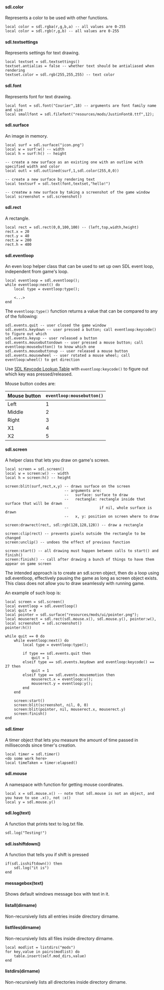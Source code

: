 #### sdl.color
Represents a color to be used with other functions.

```
local color = sdl.rgba(r,g,b,a) -- all values are 0-255
local color = sdl.rgb(r,g,b) -- all values are 0-255
```

#### sdl.textsettings
Represents settings for text drawing.
```
local textset = sdl.textsettings()
textset.antialias = false -- whether text should be antialiased when rendering
textset.color = sdl.rgb(255,255,255) -- text color
```

#### sdl.font
Represents font for text drawing.
```
local font = sdl.font("Courier",18) -- arguments are font family name and size
local smallfont = sdl.filefont("resources/mods/JustinFont8.ttf",12);
```

#### sdl.surface
An image in memory.
```
local surf = sdl.surface("icon.png")
local w = surf:w() -- width
local h = surf:h() -- height

-- create a new surface as an existing one with an outline with specified width and color
local outl = sdl.outlined(surf,1,sdl.color(255,0,0))

-- create a new surface by rendering text
local textsurf = sdl.text(font,textset,"hello!")

-- createw a new surface by taking a screenshot of the game window
local screenshot = sdl.screenshot()

```

#### sdl.rect
A rectangle.
```
local rect = sdl.rect(0,0,100,100) -- (left,top,width,height)
rect.x = 20
rect.y = 40
rect.w = 200
rect.h = 400
```

#### sdl.eventloop
An even loop helper class that can be used to set up own SDL event loop, independent from game's loop.
```
local eventloop = sdl.eventloop();
while eventloop:next() do
	local type = eventloop:type();
    
	<...>
end
```
The ```eventloop:type()``` function returns a value that can be compared to any of the following:
```
sdl.events.quit -- user closed the game window
sdl.events.keydown -- user pressed a button; call eventloop:keycode() to figure out which
sdl.events.keyup -- user released a button
sdl.events.mousebuttondown -- user pressed a mouse button; call eventloop:mousebutton() to know which one
sdl.events.mousebuttonup -- user released a mouse button
sdl.events.mousewheel -- user rotated a mouse wheel; call eventloop:wheel() to get direction
```

Use [SDL Keycode Lookup Table](https://wiki.libsdl.org/SDLKeycodeLookup) with ```eventloop:keycode()``` to figure out which key was pressed/released.

Mouse button codes are:

| Mouse button  | ```eventloop:mousebutton()``` |
|---------------|---|
| Left          | 1 |
| Middle        | 2 |
| Right         | 3 |
| X1            | 4 |
| X2            | 5 |

#### sdl.screen
A helper class that lets you draw on game's screen.
```
local screen = sdl.screen()
local w = screen:w() -- width
local h = screen:h() -- height

screen:blit(surf,rect,x,y) -- draws surface on the screen
                           -- arguments are:
                           --   surface: surface to draw
                           --   rectangle: rectangle inside that surface that will be drawn
                           --              if nil, whole surface is drawn
                           --   x, y: position on screen where to draw

screen:drawrect(rect, sdl:rgb(128,128,128)) -- draw a rectangle

screen:clip(rect) -- prevents pixels outside the rectangle to be changed
screen:unclip() -- undoes the effect of previous function

screen:start() -- all drawing must happen between calls to start() and finish()
screen:finish() -- call after drawing a bunch of things to have them appear on game screen
```
The intended approach is to create an sdl.scren object, then do a loop using sdl.eventloop, effectively pausing the game as long as screen object exists. This class does not allow you to draw seamlessly with running game.

An example of such loop is:
```
local screen = sdl.screen()
local eventloop = sdl.eventloop()
local quit = 0
local pointer = sdl.surface("resources/mods/ui/pointer.png");
local mouserect = sdl.rect(sdl.mouse.x(), sdl.mouse.y(), pointer:w(), 	local screenshot = sdl.screenshot()
pointer:h())

while quit == 0 do
	while eventloop:next() do
		local type = eventloop:type();
		
		if type == sdl.events.quit then
			quit = 1
		elseif type == sdl.events.keydown and eventloop:keycode() == 27 then
			quit = 1
		elseif type == sdl.events.mousemotion then
			mouserect.x = eventloop:x();
			mouserect.y = eventloop:y();
		end
	end

    screen:start()
	screen:blit(screenshot, nil, 0, 0)
	screen:blit(pointer, nil, mouserect.x, mouserect.y)
	screen:finish()
end
```

#### sdl.timer
A timer object that lets you measure the amount of time passed in milliseconds since timer's creation.
```
local timer = sdl.timer()
<do some work here>
local timeTaken = timer:elapsed()
```

#### sdl.mouse
A namespace with function for getting mouse coordinates.
```
local x = sdl.mouse.x() -- note that sdl.mouse is not an object, and you have to use .x(), not :x()
local y = sdl.mouse.y()
```

#### sdl.log(text)
A function that prints text to log.txt file.
```
sdl.log("Testing!")
```

#### sdl.isshiftdown()
A function that tells you if shift is pressed
```
if(sdl.isshiftdown()) then
	sdl.log("it is")
end
```

#### messagebox(text)
Shows default windows message box with text in it.

#### listall(dirname)
Non-recursively lists all entries inside directory dirname.

#### listfiles(dirname)
Non-recursively lists all files inside directory dirname.
```
local modlist = listdirs("mods")
for key,value in pairs(modlist) do
	table.insert(self.mod_dirs,value)
end
```
#### listdirs(dirname)
Non-recursively lists all directories inside directory dirname.
